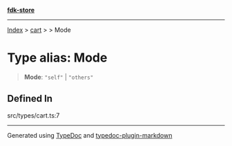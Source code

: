 [**fdk-store**](../../../README.md)
***

[Index](../../../API.md) > [cart](../../README.md) > [<internal>](../README.md) > Mode

# Type alias: Mode

> **Mode**: `"self"` \| `"others"`

## Defined In

src/types/cart.ts:7

***
Generated using [TypeDoc](https://typedoc.org/) and [typedoc-plugin-markdown](https://www.npmjs.com/package/typedoc-plugin-markdown)
